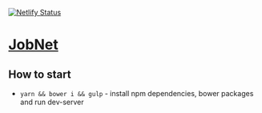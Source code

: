 [![Netlify Status](https://api.netlify.com/api/v1/badges/2e474a90-a8d1-41a2-bae1-48696ad5ecae/deploy-status)](https://app.netlify.com/sites/jobnet-dev/deploys)

# [JobNet](https://jobnet-dev.netlify.app/listPages)

## How to start
* `yarn && bower i && gulp` - install npm dependencies, bower packages and run dev-server
